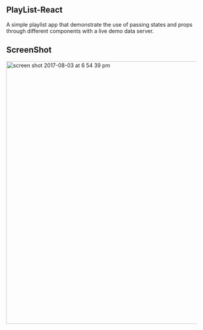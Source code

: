 ## PlayList-React

A simple playlist app that demonstrate the use of passing states and props through different components with a live demo data server.

## ScreenShot

<img width="695" alt="screen shot 2017-08-03 at 6 54 39 pm" src="https://user-images.githubusercontent.com/28902787/28948743-79585d92-787d-11e7-9f36-f2ab46d847ea.png">
